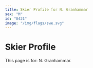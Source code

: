 ```yaml
---
title: Skier Profile for N. Granhammar
sex: "M"
id: "8421"
image: "/img/flags/swe.svg" 
---
```


# Skier Profile

This page is for: N. Granhammar.
    